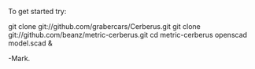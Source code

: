 To get started try:

  git clone git://github.com/grabercars/Cerberus.git
  git clone git://github.com/beanz/metric-cerberus.git
  cd metric-cerberus
  openscad model.scad &

-Mark.
